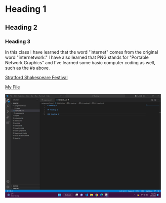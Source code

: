 # Heading 1

## Heading 2

### Heading 3

In this class I have learned that the word "internet" comes from the original word "internetwork." I have also learned that PNG stands for "Portable Network Graphics" and I've learned some basic computer coding as well, such as the #s above.

[Stratford Shakespeare Festival](https://www.stratfordfestival.ca/WhatsOn/PlaysAndEvents/Production/Loves-Labours-Lost)

[My File](./responses.txt)

![Screenshot](./images/screenshot.png)
